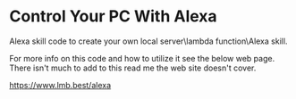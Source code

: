 # Control Your PC With Alexa
Alexa skill code to create your own local server\lambda function\Alexa skill.

For more info on this code and how to utilize it see the below web page.
There isn't much to add to this read me the web site doesn't cover.

https://www.lmb.best/alexa
